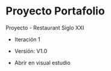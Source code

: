 # Proyecto Portafolio
Proyecto - Restaurant Siglo XXI 
- Iteración 1
- Versión: V1.0

- Abrir en visual estudio 
